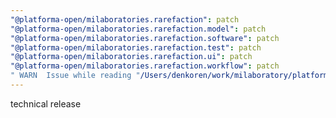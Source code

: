 ```yaml
---
"@platforma-open/milaboratories.rarefaction": patch
"@platforma-open/milaboratories.rarefaction.model": patch
"@platforma-open/milaboratories.rarefaction.software": patch
"@platforma-open/milaboratories.rarefaction.test": patch
"@platforma-open/milaboratories.rarefaction.ui": patch
"@platforma-open/milaboratories.rarefaction.workflow": patch
" WARN  Issue while reading "/Users/denkoren/work/milaboratory/platforma/platforma-open/rarefaction/.npmrc". Failed to replace env in config: ${NPMJS_TOKEN}": patch
---
```


technical release
